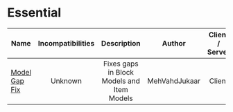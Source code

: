 # Essential
| Name | Incompatibilities | Description | Author | Client / Server | Notes |
| --- | :---: | :---: | :---: | :---: | :---: |
| [Model Gap Fix](https://modrinth.com/mod/modelfix) | Unknown | Fixes gaps in Block Models and Item Models | MehVahdJukaar | Client | N/A |